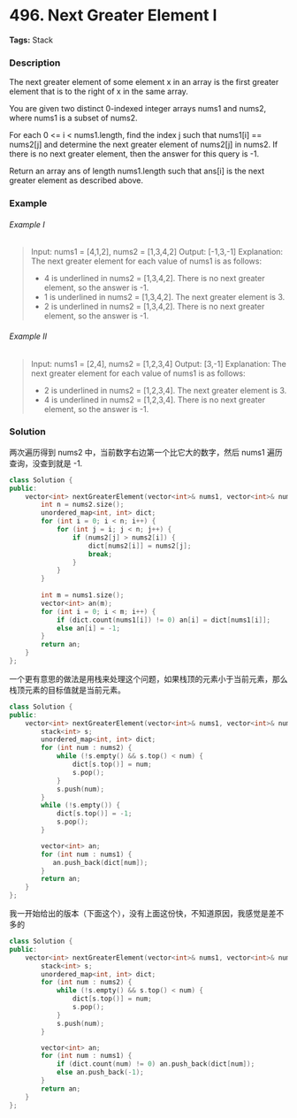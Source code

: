 # 496. Next Greater Element I

**Tags:** Stack

### Description

The next greater element of some element x in an array is the first greater element that is to the right of x in the same array.

You are given two distinct 0-indexed integer arrays nums1 and nums2, where nums1 is a subset of nums2.

For each 0 <= i < nums1.length, find the index j such that nums1[i] == nums2[j] and determine the next greater element of nums2[j] in nums2. If there is no next greater element, then the answer for this query is -1.

Return an array ans of length nums1.length such that ans[i] is the next greater element as described above.

### Example

###### Example I

> Input: nums1 = [4,1,2], nums2 = [1,3,4,2]
> Output: [-1,3,-1]
> Explanation: The next greater element for each value of nums1 is as follows:
> - 4 is underlined in nums2 = [1,3,4,2]. There is no next greater element, so the answer is -1.
> - 1 is underlined in nums2 = [1,3,4,2]. The next greater element is 3.
> - 2 is underlined in nums2 = [1,3,4,2]. There is no next greater element, so the answer is -1.

###### Example II

> Input: nums1 = [2,4], nums2 = [1,2,3,4]
> Output: [3,-1]
> Explanation: The next greater element for each value of nums1 is as follows:
> - 2 is underlined in nums2 = [1,2,3,4]. The next greater element is 3.
> - 4 is underlined in nums2 = [1,2,3,4]. There is no next greater element, so the answer is -1.

### Solution

两次遍历得到 nums2 中，当前数字右边第一个比它大的数字，然后 nums1 遍历查询，没查到就是 -1.

```c++
class Solution {
public:
    vector<int> nextGreaterElement(vector<int>& nums1, vector<int>& nums2) {
        int n = nums2.size();
        unordered_map<int, int> dict;
        for (int i = 0; i < n; i++) {
            for (int j = i; j < n; j++) {
                if (nums2[j] > nums2[i]) {
                    dict[nums2[i]] = nums2[j];
                    break;
                }
            }
        }
        
        int m = nums1.size();
        vector<int> an(m);
        for (int i = 0; i < m; i++) {
            if (dict.count(nums1[i]) != 0) an[i] = dict[nums1[i]];
            else an[i] = -1;
        }
        return an;
    }
};
```

一个更有意思的做法是用栈来处理这个问题，如果栈顶的元素小于当前元素，那么栈顶元素的目标值就是当前元素。

```c++
class Solution {
public:
    vector<int> nextGreaterElement(vector<int>& nums1, vector<int>& nums2) {
        stack<int> s;
        unordered_map<int, int> dict;
        for (int num : nums2) {
            while (!s.empty() && s.top() < num) {
                dict[s.top()] = num;
                s.pop();
            }
            s.push(num);
        }
        while (!s.empty()) {
            dict[s.top()] = -1;
            s.pop();
        }

        vector<int> an;
        for (int num : nums1) {
           an.push_back(dict[num]);
        }
        return an;
    }
};
```

我一开始给出的版本（下面这个），没有上面这份快，不知道原因，我感觉是差不多的

```c++
class Solution {
public:
    vector<int> nextGreaterElement(vector<int>& nums1, vector<int>& nums2) {
        stack<int> s;
        unordered_map<int, int> dict;
        for (int num : nums2) {
            while (!s.empty() && s.top() < num) {
                dict[s.top()] = num;
                s.pop();
            }
            s.push(num);
        }

        vector<int> an;
        for (int num : nums1) {
            if (dict.count(num) != 0) an.push_back(dict[num]);
            else an.push_back(-1);
        }
        return an;
    }
};
```
